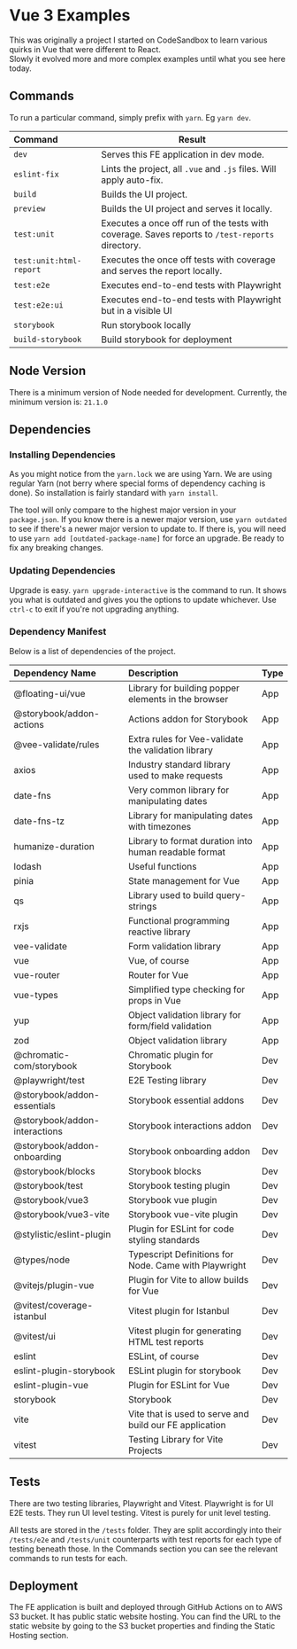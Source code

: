 # Vue 3 Examples
This was originally a project I started on CodeSandbox to learn various quirks in Vue that were different to React.  
Slowly it evolved more and more complex examples until what you see here today.

## Commands
To run a particular command, simply prefix with `yarn`. Eg `yarn dev`.

| Command                 | Result                                                                                          |
|:------------------------|-------------------------------------------------------------------------------------------------|
| `dev`                   | Serves this FE application in dev mode.                                                         |
| `eslint-fix`            | Lints the project, all `.vue` and `.js` files. Will apply auto-fix.                             |
| `build`                 | Builds the UI project.                                                                          |
| `preview`               | Builds the UI project and serves it locally.                                                    |
| `test:unit`             | Executes a once off run of the tests with coverage. Saves reports to `/test-reports` directory. |
| `test:unit:html-report` | Executes the once off tests with coverage and serves the report locally.                        |
| `test:e2e`              | Executes end-to-end tests with Playwright                                                       |
| `test:e2e:ui`           | Executes end-to-end tests with Playwright but in a visible UI                                   |
| `storybook`             | Run storybook locally                                                                           |
| `build-storybook`       | Build storybook for deployment                                                                  | 

## Node Version
There is a minimum version of Node needed for development. Currently, the minimum version is: `21.1.0`

## Dependencies
### Installing Dependencies
As you might notice from the `yarn.lock` we are using Yarn. We are using regular Yarn (not berry where special
forms of dependency caching is done). So installation is fairly standard with `yarn install`.

The tool will only compare to the highest major version in your `package.json`. If you know there is a newer
major version, use `yarn outdated` to see if there's a newer major version to update to. If there is, you will
need to use `yarn add [outdated-package-name]` for force an upgrade. Be ready to fix any breaking changes.

### Updating Dependencies
Upgrade is easy. `yarn upgrade-interactive` is the command to run. It shows you what is outdated and gives you
the options to update whichever. Use `ctrl-c` to exit if you're not upgrading anything.

### Dependency Manifest
Below is a list of dependencies of the project.

| Dependency Name               | Description                                             | Type |
|:------------------------------|:--------------------------------------------------------|:-----|
| @floating-ui/vue              | Library for building popper elements in the browser     | App  |
| @storybook/addon-actions      | Actions addon for Storybook                             | App  |
| @vee-validate/rules           | Extra rules for Vee-validate the validation library     | App  |
| axios                         | Industry standard library used to make requests         | App  |
| date-fns                      | Very common library for manipulating dates              | App  |
| date-fns-tz                   | Library for manipulating dates with timezones           | App  |
| humanize-duration             | Library to format duration into human readable format   | App  |
| lodash                        | Useful functions                                        | App  |
| pinia                         | State management for Vue                                | App  |
| qs                            | Library used to build query-strings                     | App  |
| rxjs                          | Functional programming reactive library                 | App  |
| vee-validate                  | Form validation library                                 | App  |
| vue                           | Vue, of course                                          | App  |
| vue-router                    | Router for Vue                                          | App  |
| vue-types                     | Simplified type checking for props in Vue               | App  |
| yup                           | Object validation library for form/field validation     | App  |
| zod                           | Object validation library                               | App  |
| @chromatic-com/storybook      | Chromatic plugin for Storybook                          | Dev  |
| @playwright/test              | E2E Testing library                                     | Dev  |
| @storybook/addon-essentials   | Storybook essential addons                              | Dev  |
| @storybook/addon-interactions | Storybook interactions addon                            | Dev  |
| @storybook/addon-onboarding   | Storybook onboarding addon                              | Dev  |
| @storybook/blocks             | Storybook blocks                                        | Dev  |
| @storybook/test               | Storybook testing plugin                                | Dev  |
| @storybook/vue3               | Storybook vue plugin                                    | Dev  |
| @storybook/vue3-vite          | Storybook vue-vite plugin                               | Dev  |
| @stylistic/eslint-plugin      | Plugin for ESLint for code styling standards            | Dev  |
| @types/node                   | Typescript Definitions for Node. Came with Playwright   | Dev  |
| @vitejs/plugin-vue            | Plugin for Vite to allow builds for Vue                 | Dev  |
| @vitest/coverage-istanbul     | Vitest plugin for Istanbul                              | Dev  |
| @vitest/ui                    | Vitest plugin for generating HTML test reports          | Dev  |
| eslint                        | ESLint, of course                                       | Dev  |
| eslint-plugin-storybook       | ESLint plugin for storybook                             | Dev  |
| eslint-plugin-vue             | Plugin for ESLint for Vue                               | Dev  |
| storybook                     | Storybook                                               | Dev  | 
| vite                          | Vite that is used to serve and build our FE application | Dev  |
| vitest                        | Testing Library for Vite Projects                       | Dev  |

## Tests
There are two testing libraries, Playwright and Vitest. Playwright is for UI E2E tests. They run UI level testing.
Vitest is purely for unit level testing.

All tests are stored in the `/tests` folder. They are split accordingly into their `/tests/e2e` and `/tests/unit`
counterparts with test reports for each type of testing beneath those. In the Commands section you can see the
relevant commands to run tests for each.

## Deployment
The FE application is built and deployed through GitHub Actions on to AWS S3 bucket. It has public static website 
hosting. You can find the URL to the static website by going to the S3 bucket properties and finding the Static Hosting
section.
